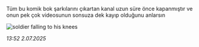 Tüm bu komik bok şarkılarını çıkartan kanal uzun süre önce kapanmıştır ve onun pek çok videosunun sonsuza dek kayıp olduğunu anlarsın

![soldier falling to his knees](https://external-content.duckduckgo.com/iu/?u=https%3A%2F%2Fmedia.tenor.com%2FjN7Tjt-3xkMAAAAM%2Ffallen-soldier.gif&f=1&nofb=1&ipt=6012a518318410bb860011634922fbf8afce233b472913227d1a60908af2f163)

*13:52 2.07.2025*
